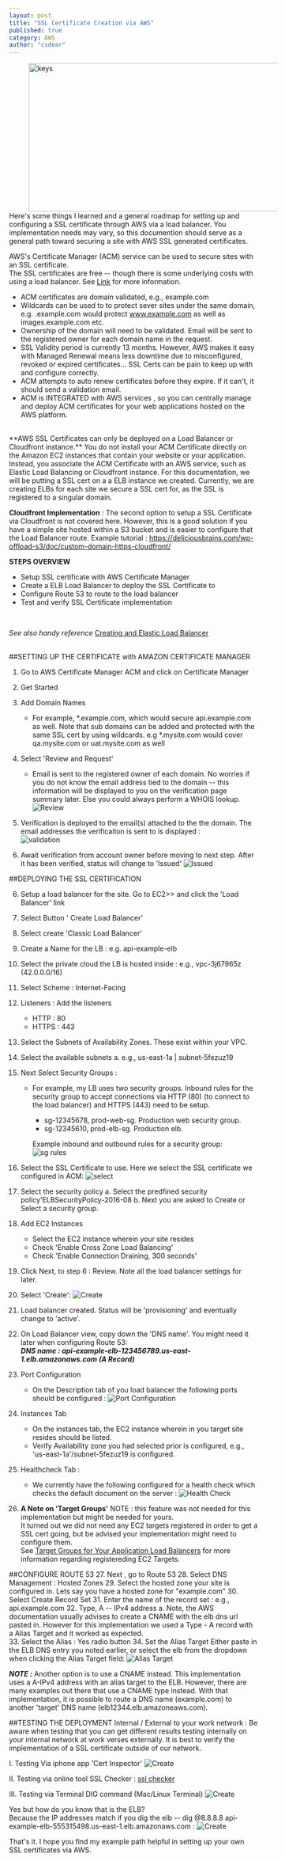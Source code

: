 ```yaml
---
layout: post
title: "SSL Certificate Creation via AWS"  
published: true
category: AWS		
author: "csdear"
---
```




<img src="/images/redacted/wall-of-keys.jpg" alt="keys" style="width:580px;height:300px;margin-left:40px;" />
<br />
Here's some things I learned and a general roadmap for setting up and configuring a SSL certificate through AWS via a load balancer.
You implementation needs may vary, so this documention should serve as a general path toward securing a site with AWS SSL generated certificates.  

AWS's Certificate Manager (ACM) service can be used to secure sites with an SSL certificate.  
The SSL certificates are free --  though there is some underlying costs with using a load balancer. See 
[Link](https://aws.amazon.com/elasticloadbalancing/classicloadbalancer/pricing/) for more information.


* ACM certificates are domain validated, e.g., example.com
* Wildcards can be used to to protect sever sites under the same domain, e.g.  .example.com would protect www.example.com as well as  images.example.com etc.
* Ownership of the domain will need to be validated.  Email will be sent to the registered owner for each domain name in the request.
* SSL Validity period is currently 13 months.  However, AWS makes it easy with Managed Renewal means less downtime due to misconfigured, revoked or expired certificates... SSL Certs can be pain to keep up with and configure correctly.
* ACM attempts to auto renew certificates before they expire. If it can't, it should send a validation email.
* ACM is INTEGRATED with AWS services , so you can centrally manage and deploy ACM certificates for your web applications hosted on the AWS platform.


<br />
**AWS SSL Certificates can only be deployed on a Load Balancer or Cloudfront instance.**  
	 You do not install your ACM Certificate directly on the Amazon EC2 instances that contain your website or your application. Instead, you associate the ACM Certificate with an AWS service, such as Elastic Load Balancing or Cloudfront instance.  
	 For this documentation, we will be putting a SSL cert on a a ELB instance we created.  Currently, we are creating ELBs for each site we secure a SSL cert for, as the SSL is registered to a singular domain.

**Cloudfront Implementation** : The second option to setup a SSL Certificate via Cloudfront is not covered here. However, this is a good solution if you have a simple site hosted within a S3 bucket and is easier to configure that the Load Balancer route.    Example tutorial :  https://deliciousbrains.com/wp-offload-s3/doc/custom-domain-https-cloudfront/

**STEPS OVERVIEW**

* Setup SSL certificate with AWS Certificate Manager
* Create a ELB Load Balancer to deploy the SSL Certificate to
* Configure Route 53 to route to the load balancer
* Test and verify SSL Certificate implementation
<br />

*See also handy reference* [Creating and Elastic Load Balancer](http://docs.aws.amazon.com/elasticloadbalancing/latest/classic/elb-create-https-ssl-load-balancer.html#create-https-lb-console)
<br />
<br />

##SETTING UP THE CERTIFICATE with AMAZON CERTIFICATE MANAGER

1. Go to AWS Certificate Manager ACM and click on Certificate Manager
2. Get Started
3. Add Domain Names
	* For example, *.example.com, which would secure api.example.com as well.  Note that sub domains can be added and protected with the same SSL cert by using wildcards.  e.g *.mysite.com would cover qa.mysite.com or uat.mysite.com as well
4. Select 'Review and Request'
	* Email is sent to the registered owner of each domain.  No worries if you do not know the email address tied to the domain -- this information will be displayed to you on the verification page summary later. Else you could always perform a WHOIS lookup. 
	![Review](/images/redacted/p1.png)
5. Verification is deployed to the email(s) attached to the the domain. The email addresses the verificaiton is sent to is displayed :   
	![validation](/images/redacted/p2.png)
	
6. Await verification from account owner before moving to next step.  After it has been verified, status will change to 'Issued' 
![Issued](/images/redacted/p3.png)

##DEPLOYING THE SSL CERTIFICATION

6. Setup a load balancer for the site.  Go to EC2>> and click the 'Load Balancer' link
7. Select Button ' Create Load Balancer'
8. Select create 'Classic Load Balancer' 
9. Create a Name for the LB : e.g. api-example-elb
10. Select the private cloud the LB is hosted inside : e.g.,  vpc-3j67965z (42.0.0.0/16)
11. Select Scheme : Internet-Facing
12. Listeners : Add the listeners
	*  HTTP : 80
	*  HTTPS : 443

13. Select the Subnets of Availability Zones. These exist within your VPC. 
  
14. Select the available subnets
	a. e.g., us-east-1a | subnet-5fezuz19
	
15. Next Select Security Groups : 
	*  For example, my LB uses two security groups.  Inbound rules for the security group to accept connections via HTTP (80) (to connect to the load balancer) and HTTPS (443) need to be setup.   
		*  sg-12345678, prod-web-sg.  Production web security group.
		*  sg-12345610, prod-elb-sg.  Production elb.  

		Example inbound and outbound rules for a security group:
		![sg rules](/images/redacted/p45.jpg)

16. Select the SSL Certificate to use.  Here we select the SSL certificate we configured in ACM: 
![select](/images/redacted/p6.png)

17. Select the security policy 
	a. Select the predfined security policy'ELBSecurityPolicy-2016-08 
	b.  Next you are asked to Create or Select a security group.   
18. Add EC2 Instances
	*  Select the EC2 instance wherein your site resides
	*  Check 'Enable Cross Zone Load Balancing' 
	*  Check 'Enable Connection Draining, 300 seconds'  

19. Click Next, to step 6 : Review.  Note all the load balancer settings for later.  

20. Select 'Create': 
![Create](/images/redacted/p7.png)  

21. Load balancer created.  Status will be 'provisioning' and eventually change to 'active'.  

22. On Load Balancer view, copy down the 'DNS name'.  You might need it later when configuring Route 53:<br /> ***DNS name : api-example-elb-123456789.us-east-1.elb.amazonaws.com (A Record)***

23. Port Configuration 
	*  On the Description tab of you load balancer the following ports should be configured :
	![Port Configuration](/images/redacted/p8.png)

24. Instances Tab
	*  On the instances tab, the EC2 instance wherein in you target site resides should be listed.  
	*  Verify Availability zone you had selected prior is configured, e.g., 'us-east-1a'/subnet-5fezuz19 is configured.

24. Healthcheck Tab :  
	*  We currently have the following configured for a health check which checks the default document on the server : 
	![Health Check](/images/redacted/p9.png)

24. **A Note on 'Target Groups'**
NOTE : this feature was not needed for this implementation but might be needed for yours.  
It turned out we did not need any EC2 targets registered in order to get a SSL cert going, but be advised your implementation might need to configure them.  
See [Target Groups for Your Application Load Balancers](http://docs.aws.amazon.com/elasticloadbalancing/latest/application/load-balancer-target-groups.html#registered-targets) for more information regarding registereding EC2 Targets.

##CONFIGURE ROUTE 53 
27. Next , go to Route 53
28. Select DNS Management : Hosted Zones
29. Select the hosted zone your site is configured in.  Lets say you have a hosted zone for "example.com"
30. Select Create Record Set
31. Enter the name of the record set : e.g., api.example.com
32. Type, A -- IPv4 address
	a. Note, the AWS documentation usually advises to create a CNAME with the elb dns url pasted in.  However for this implementation we used a Type - A record with a Alias Target and it worked as expected.  
33. Select the Alias : Yes radio button
34. Set the Alias Target
	Either paste in the ELB DNS entry you noted earlier, or select the elb from the dropdown when clicking the Alias Target field:
	![Alias Target](/images/redacted/p10.png)  

***NOTE :*** Another option is to use a CNAME instead.  This implementation uses a A-IPv4 address with an alias target to the ELB.  However, there are many examples out there that use a CNAME type instead.  With that implementation, it is possible to route a DNS name (example.com) to another 'target' DNS name (elb12344.elb.amazoneaws.com).  

##TESTING THE DEPLOYMENT
Internal / External to your work network : Be aware when testing that you can get different results testing internally on your internal network at work verses externally.  It is best to verify the implementation of a SSL certificate outside of our network.

I. Testing Via iphone app 'Cert Inspector'
![Create](/images/redacted/p11.png)  

II. Testing via online tool SSL Checker : [ssl checker](https://www.sslshopper.com/ssl-checker.html)

III.  Testing via Terminal DIG command (Mac/Linux Terminal)
![Create](/images/redacted/p12.png)   


Yes but how do you know that is the ELB?  
Because the IP addresses match if you dig the elb -- dig @8.8.8.8 api-example-elb-555315498.us-east-1.elb.amazonaws.com :
![Create](/images/redacted/p13.png)  

That's it.  I hope you find my example path helpful in setting up your own SSL certificates via AWS.


 
 